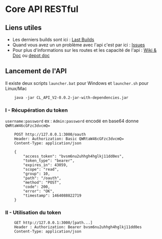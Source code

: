 # Core API RESTful
## Liens utiles
* Les derniers builds sont ici : [Last Builds](./pipelines?scope=branches)
* Quand vous avez un un problème avec l'api c'est par ici : [Issues](./issues)
* Pour plus d'informations sur les routes et les capacité de l'api : [Wiki & Doc](./wikis/home) ou [depot doc](https://gitlab.com/CodeandLearn/Doc) 

## Lancement de l'API
Il existe deux scripts `launcher.bat` pour Windows et `launcher.sh` pour Linux/Mac
```
	java -jar CL_API_V2-0.0.2-jar-with-dependencies.jar
```

### I - Récupération du token
`username:password` ex : `Admin:password` encodé en base64 donne `QWRtaW46cGFzc3dvcmQ=`
```
	POST http://127.0.0.1:3000/oauth
    Header: Authorization: Basic QWRtaW46cGFzc3dvcmQ=
    Content-Type: application/json
```
```
    {
        "access_token": "bvsm6nu2uhhgh4hglkj11dd0es",
        "token_type": "bearer",
        "expires_in": 43059,
        "scope": "read",
        "group": 10,
        "path": "/oauth",
        "method": "POST",
        "code": 200,
        "error": "OK",
        "timestamp": 1464088822719
    }
```

### II - Utilisation du token
```
    GET http://127.0.0.1:3000/[path...]
    Header : Authorization: Bearer bvsm6nu2uhhgh4hglkj11dd0es
    Content-Type: application/json
```